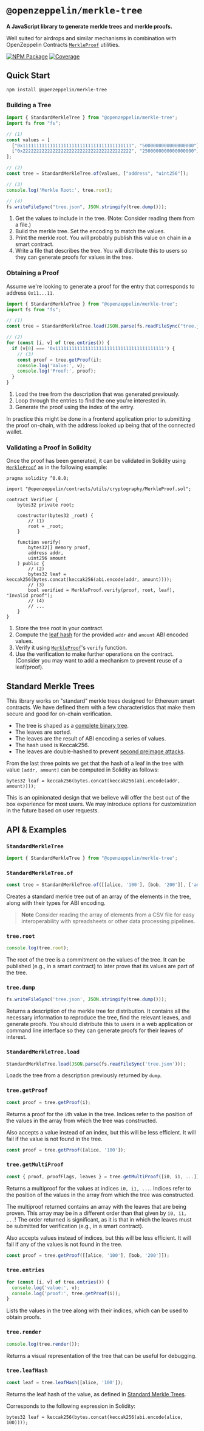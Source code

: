 # `@openzeppelin/merkle-tree`


**A JavaScript library to generate merkle trees and merkle proofs.**

Well suited for airdrops and similar mechanisms in combination with OpenZeppelin Contracts [`MerkleProof`] utilities.

[`MerkleProof`]: https://docs.openzeppelin.com/contracts/4.x/api/utils#MerkleProof

[![NPM Package](https://img.shields.io/npm/v/@openzeppelin/merkle-tree.svg)](https://www.npmjs.org/package/@openzeppelin/merkle-tree)
[![Coverage](https://codecov.io/github/OpenZeppelin/merkle-tree/branch/master/graph/badge.svg?token=1JMTIEYRZK)](https://codecov.io/github/OpenZeppelin/merkle-tree)

## Quick Start

```
npm install @openzeppelin/merkle-tree
```

### Building a Tree

```js
import { StandardMerkleTree } from "@openzeppelin/merkle-tree";
import fs from "fs";

// (1)
const values = [
  ["0x1111111111111111111111111111111111111111", "5000000000000000000"],
  ["0x2222222222222222222222222222222222222222", "2500000000000000000"]
];

// (2)
const tree = StandardMerkleTree.of(values, ["address", "uint256"]);

// (3)
console.log('Merkle Root:', tree.root);

// (4)
fs.writeFileSync("tree.json", JSON.stringify(tree.dump()));
```

1. Get the values to include in the tree. (Note: Consider reading them from a file.)
2. Build the merkle tree. Set the encoding to match the values.
3. Print the merkle root. You will probably publish this value on chain in a smart contract.
4. Write a file that describes the tree. You will distribute this to users so they can generate proofs for values in the tree.

### Obtaining a Proof

Assume we're looking to generate a proof for the entry that corresponds to address `0x11...11`.

```js
import { StandardMerkleTree } from "@openzeppelin/merkle-tree";
import fs from "fs";

// (1)
const tree = StandardMerkleTree.load(JSON.parse(fs.readFileSync("tree.json")));

// (2)
for (const [i, v] of tree.entries()) {
  if (v[0] === '0x1111111111111111111111111111111111111111') {
    // (3)
    const proof = tree.getProof(i);
    console.log('Value:', v);
    console.log('Proof:', proof);
  }
}
```

1. Load the tree from the description that was generated previously.
2. Loop through the entries to find the one you're interested in.
3. Generate the proof using the index of the entry.

In practice this might be done in a frontend application prior to submitting the proof on-chain, with the address looked up being that of the connected wallet.

### Validating a Proof in Solidity

Once the proof has been generated, it can be validated in Solidity using [`MerkleProof`] as in the following example:

```solidity
pragma solidity ^0.8.0;

import "@openzeppelin/contracts/utils/cryptography/MerkleProof.sol";

contract Verifier {
    bytes32 private root;

    constructor(bytes32 _root) {
        // (1)
        root = _root;
    }

    function verify(
        bytes32[] memory proof,
        address addr,
        uint256 amount
    ) public {
        // (2)
        bytes32 leaf = keccak256(bytes.concat(keccak256(abi.encode(addr, amount))));
        // (3)
        bool verified = MerkleProof.verify(proof, root, leaf), "Invalid proof");
        // (4)
        // ...
    }
}
```

1. Store the tree root in your contract.
2. Compute the [leaf hash](#treeleafhash) for the provided `addr` and `amount` ABI encoded values.
3. Verify it using [`MerkleProof`]'s `verify` function.
4. Use the verification to make further operations on the contract. (Consider you may want to add a mechanism to prevent reuse of a leaf/proof).

## Standard Merkle Trees

This library works on "standard" merkle trees designed for Ethereum smart contracts. We have defined them with a few characteristics that make them secure and good for on-chain verification.

- The tree is shaped as a [complete binary tree](https://xlinux.nist.gov/dads/HTML/completeBinaryTree.html).
- The leaves are sorted.
- The leaves are the result of ABI encoding a series of values.
- The hash used is Keccak256.
- The leaves are double-hashed to prevent [second preimage attacks].

[second preimage attacks]: https://flawed.net.nz/2018/02/21/attacking-merkle-trees-with-a-second-preimage-attack/

From the last three points we get that the hash of a leaf in the tree with value `[addr, amount]` can be computed in Solidity as follows:

```solidity
bytes32 leaf = keccak256(bytes.concat(keccak256(abi.encode(addr, amount))));
```

This is an opinionated design that we believe will offer the best out of the box experience for most users. We may introduce options for customization in the future based on user requests.

## API & Examples

### `StandardMerkleTree`

```typescript
import { StandardMerkleTree } from "@openzeppelin/merkle-tree";
```

### `StandardMerkleTree.of`

```typescript
const tree = StandardMerkleTree.of([[alice, '100'], [bob, '200']], ['address', 'uint']);
```

Creates a standard merkle tree out of an array of the elements in the tree, along with their types for ABI encoding.

> **Note**
> Consider reading the array of elements from a CSV file for easy interoperability with spreadsheets or other data processing pipelines.

### `tree.root`

```typescript
console.log(tree.root);
```

The root of the tree is a commitment on the values of the tree. It can be published (e.g., in a smart contract) to later prove that its values are part of the tree.

### `tree.dump`

```typescript
fs.writeFileSync('tree.json', JSON.stringify(tree.dump()));
```

Returns a description of the merkle tree for distribution. It contains all the necessary information to reproduce the tree, find the relevant leaves, and generate proofs. You should distribute this to users in a web application or command line interface so they can generate proofs for their leaves of interest.

### `StandardMerkleTree.load`

```typescript
StandardMerkleTree.load(JSON.parse(fs.readFileSync('tree.json')));
```

Loads the tree from a description previously returned by `dump`.

### `tree.getProof`

```typescript
const proof = tree.getProof(i);
```

Returns a proof for the `i`th value in the tree. Indices refer to the position of the values in the array from which the tree was constructed.

Also accepts a value instead of an index, but this will be less efficient. It will fail if the value is not found in the tree.

```typescript
const proof = tree.getProof([alice, '100']);
```

### `tree.getMultiProof`

```typescript
const { proof, proofFlags, leaves } = tree.getMultiProof([i0, i1, ...]);
```

Returns a multiproof for the values at indices `i0, i1, ...`. Indices refer to the position of the values in the array from which the tree was constructed.

The multiproof returned contains an array with the leaves that are being proven. This array may be in a different order than that given by `i0, i1, ...`! The order returned is significant, as it is that in which the leaves must be submitted for verification (e.g., in a smart contract).

Also accepts values instead of indices, but this will be less efficient. It will fail if any of the values is not found in the tree.

```typescript
const proof = tree.getProof([[alice, '100'], [bob, '200']]);
```

### `tree.entries`

```typescript
for (const [i, v] of tree.entries()) {
  console.log('value:', v);
  console.log('proof:', tree.getProof(i));
}
```

Lists the values in the tree along with their indices, which can be used to obtain proofs.

### `tree.render`

```typescript
console.log(tree.render());
```

Returns a visual representation of the tree that can be useful for debugging.

### `tree.leafHash`

```typescript
const leaf = tree.leafHash([alice, '100']);
```

Returns the leaf hash of the value, as defined in [Standard Merkle Trees](#standard-merkle-trees).

Corresponds to the following expression in Solidity:

```solidity
bytes32 leaf = keccak256(bytes.concat(keccak256(abi.encode(alice, 100))));
```
